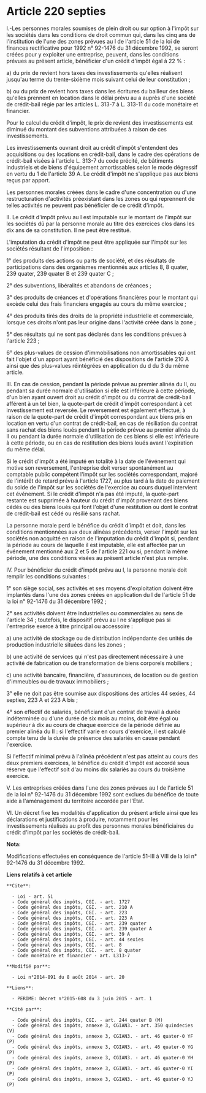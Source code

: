 # Article 220 septies

I.-Les personnes morales soumises de plein droit ou sur option à l'impôt sur les sociétés dans les conditions de droit commun
qui, dans les cinq ans de l'institution de l'une des zones prévues au I de l'article 51 de la loi de finances rectificative
pour 1992 n° 92-1476 du 31 décembre 1992, se seront créées pour y exploiter une entreprise, peuvent, dans les conditions
prévues au présent article, bénéficier d'un crédit d'impôt égal à 22 % : 

a) du prix de revient hors taxes des investissements qu'elles réalisent jusqu'au terme du trente-sixième mois suivant celui
de leur constitution ; 

b) ou du prix de revient hors taxes dans les écritures du bailleur des biens qu'elles prennent en location dans le délai
prévu au a auprès d'une société de crédit-bail régie par les articles L. 313-7 à L. 313-11 du code monétaire et financier. 

Pour le calcul du crédit d'impôt, le prix de revient des investissements est diminué du montant des subventions attribuées à
raison de ces investissements. 

Les investissements ouvrant droit au crédit d'impôt s'entendent des acquisitions ou des locations en crédit-bail, dans le
cadre des opérations de crédit-bail visées à l'article L. 313-7 du code précité, de bâtiments industriels et de biens
d'équipement amortissables selon le mode dégressif en vertu du 1 de l'article 39 A. Le crédit d'impôt ne s'applique pas aux
biens reçus par apport. 

Les personnes morales créées dans le cadre d'une concentration ou d'une restructuration d'activités préexistant dans les
zones ou qui reprennent de telles activités ne peuvent pas bénéficier de ce crédit d'impôt. 

II. Le crédit d'impôt prévu au I est imputable sur le montant de l'impôt sur les sociétés dû par la personne morale au titre
des exercices clos dans les dix ans de sa constitution. Il ne peut être restitué. 

L'imputation du crédit d'impôt ne peut être appliquée sur l'impôt sur les sociétés résultant de l'imposition : 

1° des produits des actions ou parts de société, et des résultats de participations dans des organismes mentionnés aux
articles 8,
8 quater, 239 quater, 239 quater B et 239 quater C ; 

2° des subventions, libéralités et abandons de créances ; 

3° des produits de créances et d'opérations financières pour le montant qui excède celui des frais financiers engagés au
cours du même exercice ; 

4° des produits tirés des droits de la propriété industrielle et commerciale, lorsque ces droits n'ont pas leur origine dans
l'activité créée dans la zone ; 

5° des résultats qui ne sont pas déclarés dans les conditions prévues à l'article 223 ; 

6° des plus-values de cession d'immobilisations non amortissables qui ont fait l'objet d'un apport ayant bénéficié des
dispositions de l'article 210 A ainsi que des plus-values réintégrées en application du d du 3 du même article. 

III. En cas de cession, pendant la période prévue au premier alinéa du II, ou pendant sa durée normale d'utilisation si elle
est inférieure à cette période, d'un bien ayant ouvert droit au crédit d'impôt ou du contrat de crédit-bail afférent à un tel
bien, la quote-part de crédit d'impôt correspondant à cet investissement est reversée. Le reversement est également effectué,
à raison de la quote-part de crédit d'impôt correspondant aux biens pris en location en vertu d'un contrat de crédit-bail, en
cas de résiliation du contrat sans rachat des biens loués pendant la période prévue au premier alinéa du II ou pendant la
durée normale d'utilisation de ces biens si elle est inférieure à cette période, ou en cas de restitution des biens loués
avant l'expiration du même délai. 

Si le crédit d'impôt a été imputé en totalité à la date de l'événement qui motive son reversement, l'entreprise doit verser
spontanément au comptable public compétent l'impôt sur les sociétés correspondant, majoré de l'intérêt de retard prévu à
l'article 1727, au plus tard à la date de paiement du solde de l'impôt sur les sociétés de l'exercice au cours duquel
intervient cet événement. Si le crédit d'impôt n'a pas été imputé, la quote-part restante est supprimée à hauteur du crédit
d'impôt provenant des biens cédés ou des biens loués qui font l'objet d'une restitution ou dont le contrat de crédit-bail est
cédé ou résilié sans rachat. 

La personne morale perd le bénéfice du crédit d'impôt et doit, dans les conditions mentionnées aux deux alinéas précédents,
verser l'impôt sur les sociétés non acquitté en raison de l'imputation du crédit d'impôt si, pendant la période au cours de
laquelle il est imputable, elle est affectée par un événement mentionné aux 2 et 5 de l'article 221 ou si, pendant la même
période, une des conditions visées au présent article n'est plus remplie. 

IV. Pour bénéficier du crédit d'impôt prévu au I, la personne morale doit remplir les conditions suivantes : 

1° son siège social, ses activités et ses moyens d'exploitation doivent être implantés dans l'une des zones créées en
application du I de l'article 51 de la loi n° 92-1476 du 31 décembre 1992 ; 

2° ses activités doivent être industrielles ou commerciales au sens de l'article 34 ; toutefois, le dispositif prévu au I ne
s'applique pas si l'entreprise exerce à titre principal ou accessoire : 

a) une activité de stockage ou de distribution indépendante des unités de production industrielle situées dans les zones ; 

b) une activité de services qui n'est pas directement nécessaire à une activité de fabrication ou de transformation de biens
corporels mobiliers ; 

c) une activité bancaire, financière, d'assurances, de location ou de gestion d'immeubles ou de travaux immobiliers ; 

3° elle ne doit pas être soumise aux dispositions des  articles 44 sexies, 44 septies, 223 A et 223 A bis ; 

4° son effectif de salariés, bénéficiant d'un contrat de travail à durée indéterminée ou d'une durée de six mois au moins,
doit être égal ou supérieur à dix au cours de chaque exercice de la période définie au premier alinéa du II : si l'effectif
varie en cours d'exercice, il est calculé compte tenu de la durée de présence des salariés en cause pendant l'exercice. 

Si l'effectif minimal prévu à l'alinéa précédent n'est pas atteint au cours des deux premiers exercices, le bénéfice du
crédit d'impôt est accordé sous réserve que l'effectif soit d'au moins dix salariés au cours du troisième exercice. 

V. Les entreprises créées dans l'une des zones prévues au I de l'article 51 de la loi n° 92-1476 du 31 décembre 1992 sont
exclues du bénéfice de toute aide à l'aménagement du territoire accordée par l'Etat. 

VI. Un décret fixe les modalités d'application du présent article ainsi que les déclarations et justifications à produire,
notamment pour les investissements réalisés au profit des personnes morales bénéficiaires du crédit d'impôt par les sociétés
de crédit-bail.

**Nota:**

Modifications effectuées en conséquence de l'article 51-III à VIII de la loi n° 92-1476 du 31 décembre 1992.

**Liens relatifs à cet article**

	**Cite**:

	  - Loi - art. 51
	  - Code général des impôts, CGI. - art. 1727
	  - Code général des impôts, CGI. - art. 210 A
	  - Code général des impôts, CGI. - art. 223
	  - Code général des impôts, CGI. - art. 223 A
	  - Code général des impôts, CGI. - art. 239 quater
	  - Code général des impôts, CGI. - art. 239 quater A
	  - Code général des impôts, CGI. - art. 39 A
	  - Code général des impôts, CGI. - art. 44 sexies
	  - Code général des impôts, CGI. - art. 8
	  - Code général des impôts, CGI. - art. 8 quater
	  - Code monétaire et financier - art. L313-7

	**Modifié par**:

	  - Loi n°2014-891 du 8 août 2014 - art. 20

	**Liens**:

	  - PERIME: Décret n°2015-608 du 3 juin 2015 - art. 1

	**Cité par**:

	  - Code général des impôts, CGI. - art. 244 quater B (M)
	  - Code général des impôts, annexe 3, CGIAN3. - art. 350 quindecies (V)
	  - Code général des impôts, annexe 3, CGIAN3. - art. 46 quater-0 YF (P)
	  - Code général des impôts, annexe 3, CGIAN3. - art. 46 quater-0 YG (P)
	  - Code général des impôts, annexe 3, CGIAN3. - art. 46 quater-0 YH (P)
	  - Code général des impôts, annexe 3, CGIAN3. - art. 46 quater-0 YI (P)
	  - Code général des impôts, annexe 3, CGIAN3. - art. 46 quater-0 YJ (P)

